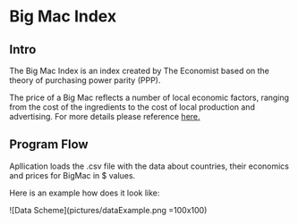 # Big Mac Index

## Intro

The Big Mac Index is an index created by The Economist 
 based on the theory of purchasing power parity (PPP). 

The price of a Big Mac reflects a number of local economic factors, 
ranging from the cost of the ingredients to the cost of local production and advertising. 
For more details please reference [here.](https://www.investopedia.com/ask/answers/09/big-mac-index.asp)

## Program Flow

Apllication loads the .csv file with the data about countries, their economics and prices for BigMac in $ values.

Here is an example how does it look like:


![Data Scheme](pictures/dataExample.png =100x100)